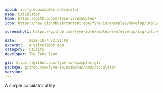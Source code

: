 ```yaml
---
appid: io.fyne.examples.calculator
name: Calculator
home: https://github.com/fyne-io/examples/
icon: https://raw.githubusercontent.com/fyne-io/examples/develop/img/icon/calculator.png

screenshot1: https://github.com/fyne-io/examples/raw/develop/img/calc-dark.png

date:      2018-10-4 22:51:00
excerpt:   A calculator app
category:  utility
developer: The Fyne Team

git: https://github.com/fyne-io/examples.git
package: github.com/fyne-io/examples/cmd/calculator
version: 
---
```


A simple calculator utility

